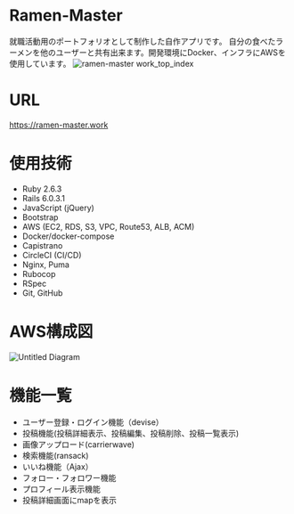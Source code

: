 # Ramen-Master

就職活動用のポートフォリオとして制作した自作アプリです。
自分の食べたラーメンを他のユーザーと共有出来ます。開発環境にDocker、インフラにAWSを使用しています。
![ramen-master work_top_index](https://user-images.githubusercontent.com/54571432/91547121-680b7380-e95e-11ea-8b7e-95e46fd695ab.png)

# URL
https://ramen-master.work

# 使用技術
* Ruby 2.6.3
* Rails 6.0.3.1
* JavaScript (jQuery)
* Bootstrap
* AWS (EC2, RDS, S3, VPC, Route53, ALB, ACM)
* Docker/docker-compose
* Capistrano
* CircleCI (CI/CD)
* Nginx, Puma
* Rubocop
* RSpec
* Git, GitHub

# AWS構成図
![Untitled Diagram](https://user-images.githubusercontent.com/54571432/90956012-b2ec3d80-e4bd-11ea-8174-1a615795ab1c.jpg)

# 機能一覧
* ユーザー登録・ログイン機能（devise）
* 投稿機能(投稿詳細表示、投稿編集、投稿削除、投稿一覧表示)
* 画像アップロード(carrierwave)
* 検索機能(ransack)
* いいね機能（Ajax）
* フォロー・フォロワー機能
* プロフィール表示機能
* 投稿詳細画面にmapを表示
